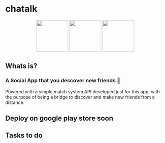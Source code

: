 # chatalk

<p align="center">
  <img
     width="100"
     src="https://imgur.com/T1z7z93.jpg"
  />
  <img
     width="100"
     src="https://i.imgur.com/a7z84ts.jpg"
  />
  <img
     width="100"
     src="https://i.imgur.com/j7OJ419.jpg"
  />
</p>


## Whats is?
### A Social App that you descover new friends 📱
Powered with a simple match system API developed just for this app, with the purpose of being a bridge to discover and make new friends from a distance.

## Deploy on google play store soon

## Tasks to do

